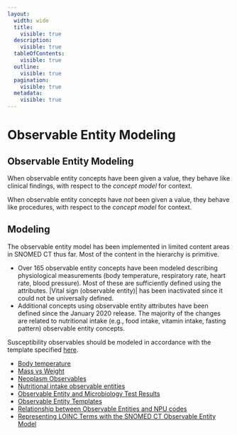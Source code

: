```yaml
---
layout:
  width: wide
  title:
    visible: true
  description:
    visible: true
  tableOfContents:
    visible: true
  outline:
    visible: true
  pagination:
    visible: true
  metadata:
    visible: true
---
```


# Observable Entity Modeling

## Observable Entity Modeling

When observable entity concepts have been given a value, they behave like clinical findings, with respect to the _concept model_ for context.

When observable entity concepts have _not_ been given a value, they behave like procedures, with respect to the _concept_ _model_ for context.

## Modeling

The observable entity model has been implemented in limited content areas in SNOMED CT thus far. Most of the content in the hierarchy is primitive.

* Over 165 observable entity concepts have been modeled describing physiological measurements (body temperature, respiratory rate, heart rate, blood pressure). Most of these are sufficiently defined using the attributes. |Vital sign (observable entity)| has been inactivated since it could not be universally defined.
* Additional concepts using observable entity attributes have been defined since the January 2020 release. The majority of the changes are related to nutritional intake (e.g., food intake, vitamin intake, fasting pattern) observable entity concepts.

Susceptibility observables should be modeled in accordance with the template specified [here](https://prod-confluence.ihtsdotools.org/display/SCTEMPLATES/Susceptibility+observable+\(observable+entity\)+-+v2.0).

* [Body temperature](../../../../../authoring/observable-entity/body-temperature.md)
* [Mass vs Weight](../../../../../authoring/observable-entity/mass-vs-weight.md)
* [Neoplasm Observables](../../../../../authoring/observable-entity/neoplasm-observables.md)
* [Nutritional intake observable entities](../../../../../authoring/observable-entity/nutritional-intake-observable-entities.md)
* [Observable Entity and Microbiology Test Results](../../../../../authoring/observable-entity/observable-entity-and-microbiology-test-results.md)
* [Observable Entity Templates](../../../../../authoring/observable-entity/observable-entity-templates.md)
* [Relationship between Observable Entities and NPU codes](../../../../../authoring/observable-entity/relationship-between-observable-entities-and-npu-codes.md)
* [Representing LOINC Terms with the SNOMED CT Observable Entity Model](../../../../../authoring/observable-entity/representing-loinc-terms-with-the-snomed-ct-observable-entity-model.md)

